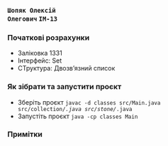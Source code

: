 ### <code>Шопяк Олексій Олегович</code> <code>ІМ-13</code>

### Початкові розрахунки
- Заліковка 1331
- Інтерфейс: Set
- СТруктура: Двозв’язний список

### Як зібрати та запустити проєкт
- Зберіть проєкт <code>javac -d classes src/Main.java src/collection/*.java src/stone/*.java</code>
- Запустіть проєкт <code>java -cp classes Main</code>

### Примітки
